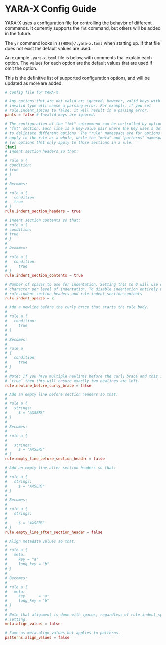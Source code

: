 YARA-X Config Guide
===================

YARA-X uses a configuration file for controlling the behavior of different
commands. It currently supports the `fmt` command, but others will be added in
the future.

The `yr` command looks in `${HOME}/.yara-x.toml` when starting up. If that file
does not exist the default values are used.

An example `.yara-x.toml` file is below, with comments that explain each option.
The values for each option are the default values that are used if omit the
option.

This is the definitive list of supported configuration options, and will be
updated as more are added.

```toml
# Config file for YARA-X.

# Any options that are not valid are ignored. However, valid keys with an
# invalid type will cause a parsing error. For example, if you set
# rule.indent_spaces to false, it will result in a parsing error.
pants = false # Invalid keys are ignored.

# The configuration of the "fmt" subcommand can be controlled by options in the
# "fmt" section. Each line is a key-value pair where the key uses a dot notation
# to deliniate different options. The "rule" namespace are for options that
# apply to the rule as a whole, while the "meta" and "patterns" namespaces are
# for options that only apply to those sections in a rule.
[fmt]
# Indent section headers so that:
#
# rule a {
# condition:
# true
# }
#
# Becomes:
#
# rule a {
#   condition:
#   true
# }
rule.indent_section_headers = true

# Indent section contents so that:
# rule a {
# condition:
# true
# }
#
# Becomes:
#
# rule a {
#   condition:
#     true
# }
rule.indent_section_contents = true

# Number of spaces to use for indentation. Setting this to 0 will use one tab
# character per level of indentation. To disable indentation entirely use
# rule.indent_section_headers and rule.indent_section_contents
rule.indent_spaces = 2

# Add a newline before the curly brace that starts the rule body.
#
# rule a {
#   condition:
#     true
# }
#
# Becomes:
#
# rule a
# {
#   condition:
#     true
# }
#
# Note: If you have multiple newlines before the curly brace and this is set to
# `true` then this will ensure exactly two newlines are left.
rule.newline_before_curly_brace = false

# Add an empty line before section headers so that:
#
# rule a {
#   strings:
#     $ = "AXSERS"
# }
#
# Becomes:
#
# rule a {
#
#   strings:
#     $ = "AXSERS"
# }
rule.empty_line_before_section_header = false

# Add an empty line after section headers so that:
#
# rule a {
#   strings:
#     $ = "AXSERS"
# }
#
# Becomes:
#
# rule a {
#   strings:
#
#     $ = "AXSERS"
# }
rule.empty_line_after_section_header = false

# Align metadata values so that:
#
# rule a {
#   meta:
#     key = "a"
#     long_key = "b"
# }
#
# Becomes:
#
# rule a {
#   meta:
#     key      = "a"
#     long_key = "b"
# }
#
# Note that alignment is done with spaces, regardless of rule.indent_spaces
# setting.
meta.align_values = false

# Same as meta.align_values but applies to patterns.
patterns.align_values = false
```